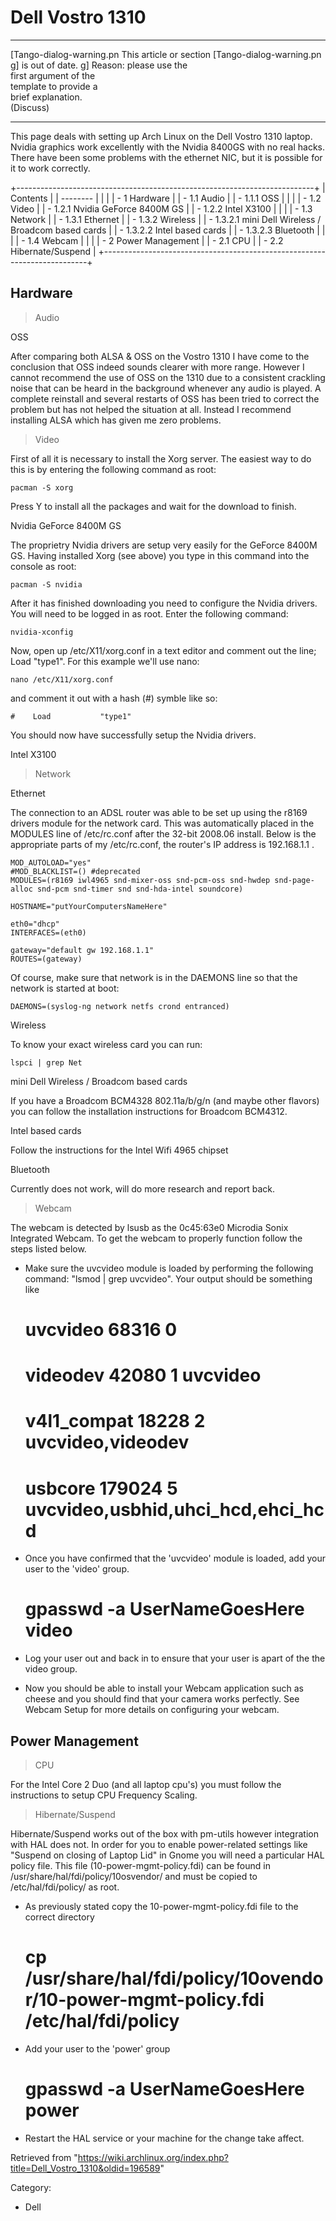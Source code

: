 Dell Vostro 1310
================

  ------------------------ ------------------------ ------------------------
  [Tango-dialog-warning.pn This article or section  [Tango-dialog-warning.pn
  g]                       is out of date.          g]
                           Reason: please use the   
                           first argument of the    
                           template to provide a    
                           brief explanation.       
                           (Discuss)                
  ------------------------ ------------------------ ------------------------

This page deals with setting up Arch Linux on the Dell Vostro 1310
laptop. Nvidia graphics work excellently with the Nvidia 8400GS with no
real hacks. There have been some problems with the ethernet NIC, but it
is possible for it to work correctly.

+--------------------------------------------------------------------------+
| Contents                                                                 |
| --------                                                                 |
|                                                                          |
| -   1 Hardware                                                           |
|     -   1.1 Audio                                                        |
|         -   1.1.1 OSS                                                    |
|                                                                          |
|     -   1.2 Video                                                        |
|         -   1.2.1 Nvidia GeForce 8400M GS                                |
|         -   1.2.2 Intel X3100                                            |
|                                                                          |
|     -   1.3 Network                                                      |
|         -   1.3.1 Ethernet                                               |
|         -   1.3.2 Wireless                                               |
|             -   1.3.2.1 mini Dell Wireless / Broadcom based cards        |
|             -   1.3.2.2 Intel based cards                                |
|             -   1.3.2.3 Bluetooth                                        |
|                                                                          |
|     -   1.4 Webcam                                                       |
|                                                                          |
| -   2 Power Management                                                   |
|     -   2.1 CPU                                                          |
|     -   2.2 Hibernate/Suspend                                            |
+--------------------------------------------------------------------------+

Hardware
--------

> Audio

OSS

After comparing both ALSA & OSS on the Vostro 1310 I have come to the
conclusion that OSS indeed sounds clearer with more range. However I
cannot recommend the use of OSS on the 1310 due to a consistent
crackling noise that can be heard in the background whenever any audio
is played. A complete reinstall and several restarts of OSS has been
tried to correct the problem but has not helped the situation at all.
Instead I recommend installing ALSA which has given me zero problems.

> Video

First of all it is necessary to install the Xorg server. The easiest way
to do this is by entering the following command as root:

    pacman -S xorg

Press Y to install all the packages and wait for the download to finish.

Nvidia GeForce 8400M GS

The proprietry Nvidia drivers are setup very easily for the GeForce
8400M GS. Having installed Xorg (see above) you type in this command
into the console as root:

    pacman -S nvidia

After it has finished downloading you need to configure the Nvidia
drivers. You will need to be logged in as root. Enter the following
command:

    nvidia-xconfig

Now, open up /etc/X11/xorg.conf in a text editor and comment out the
line; Load "type1". For this example we'll use nano:

    nano /etc/X11/xorg.conf

and comment it out with a hash (#) symble like so:

    #    Load           "type1"

You should now have successfully setup the Nvidia drivers.

Intel X3100

> Network

Ethernet

The connection to an ADSL router was able to be set up using the r8169
drivers module for the network card. This was automatically placed in
the MODULES line of /etc/rc.conf after the 32-bit 2008.06 install. Below
is the appropriate parts of my /etc/rc.conf, the router's IP address is
192.168.1.1 .

    MOD_AUTOLOAD="yes"
    #MOD_BLACKLIST=() #deprecated
    MODULES=(r8169 iwl4965 snd-mixer-oss snd-pcm-oss snd-hwdep snd-page-alloc snd-pcm snd-timer snd snd-hda-intel soundcore)

    HOSTNAME="putYourComputersNameHere"

    eth0="dhcp"
    INTERFACES=(eth0)

    gateway="default gw 192.168.1.1"
    ROUTES=(gateway)

Of course, make sure that network is in the DAEMONS line so that the
network is started at boot:

    DAEMONS=(syslog-ng network netfs crond entranced)

Wireless

To know your exact wireless card you can run:

    lspci | grep Net

mini Dell Wireless / Broadcom based cards

If you have a Broadcom BCM4328 802.11a/b/g/n (and maybe other flavors)
you can follow the installation instructions for Broadcom BCM4312.

Intel based cards

Follow the instructions for the Intel Wifi 4965 chipset

Bluetooth

Currently does not work, will do more research and report back.

> Webcam

The webcam is detected by lsusb as the 0c45:63e0 Microdia Sonix
Integrated Webcam. To get the webcam to properly function follow the
steps listed below.

-   Make sure the uvcvideo module is loaded by performing the following
    command: "lsmod | grep uvcvideo". Your output should be something
    like

    # uvcvideo               68316  0
    # videodev               42080  1 uvcvideo
    # v4l1_compat            18228  2 uvcvideo,videodev
    # usbcore               179024  5 uvcvideo,usbhid,uhci_hcd,ehci_hcd

-   Once you have confirmed that the 'uvcvideo' module is loaded, add
    your user to the 'video' group.

    # gpasswd -a UserNameGoesHere video

-   Log your user out and back in to ensure that your user is apart of
    the the video group.
-   Now you should be able to install your Webcam application such as
    cheese and you should find that your camera works perfectly. See
    Webcam Setup for more details on configuring your webcam.

Power Management
----------------

> CPU

For the Intel Core 2 Duo (and all laptop cpu's) you must follow the
instructions to setup CPU Frequency Scaling.

> Hibernate/Suspend

Hibernate/Suspend works out of the box with pm-utils however integration
with HAL does not. In order for you to enable power-related settings
like "Suspend on closing of Laptop Lid" in Gnome you will need a
particular HAL policy file. This file (10-power-mgmt-policy.fdi) can be
found in /usr/share/hal/fdi/policy/10osvendor/ and must be copied to
/etc/hal/fdi/policy/ as root.

-   As previously stated copy the 10-power-mgmt-policy.fdi file to the
    correct directory

    # cp /usr/share/hal/fdi/policy/10ovendor/10-power-mgmt-policy.fdi /etc/hal/fdi/policy 

-   Add your user to the 'power' group

    # gpasswd -a UserNameGoesHere power 

-   Restart the HAL service or your machine for the change take affect.

Retrieved from
"https://wiki.archlinux.org/index.php?title=Dell_Vostro_1310&oldid=196589"

Category:

-   Dell
